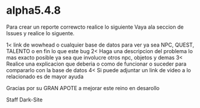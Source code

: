 # alpha5.4.8

Para crear un reporte correwcto realice lo siguiente
Vaya ala seccion de Issues y realice lo siguente.

1< link de wowhead o cualquier base de datos para ver ya sea NPC, QUEST, TALENTO o en fin lo que este bug
2< Haga una descripcion del problema lo mas exacto posible ya sea que involucre otros npc, objetos y demas
3< Realice una explicacion que deberia o como de funcionar o suceder para compararlo con la base de datos
4< Si puede adjuntar un link de video a lo relacionado es de mayor ayuda

Gracias por su GRAN APOTE a mejorar este reino en desarollo

Staff Dark-Site
